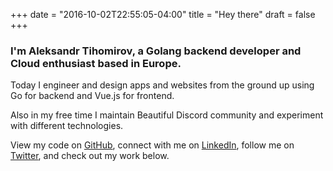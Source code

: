 +++
date = "2016-10-02T22:55:05-04:00"
title = "Hey there"
draft = false
+++

### I'm **Aleksandr Tihomirov**, a **Golang backend developer** and **Cloud enthusiast** based in Europe.

Today I engineer and design apps and websites from the ground up using Go for backend and Vue.js for frontend.

Also in my free time I maintain Beautiful Discord community and experiment with different technologies.

View my code on [GitHub](https://github.com/zet4), connect with me on [LinkedIn](https://linkedin.com/in/aleksandrtihomirov), follow me on [Twitter](https://twitter.com/ZetaFoxgirl), and check out my work below.